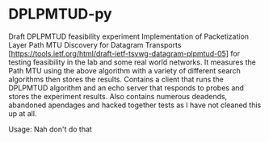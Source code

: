 # DPLPMTUD-py
Draft DPLPMTUD feasibility experiment
Implementation of Packetization Layer Path MTU Discovery for Datagram Transports [https://tools.ietf.org/html/draft-ietf-tsvwg-datagram-plpmtud-05]
for testing feasibility in the lab and some real world networks. It measures the Path MTU using the above algorithm with a variety of different search algorithms then stores the results.
Contains a client that runs the DPLPMTUD algorithm and an echo server that responds to probes and stores the experiment results.
Also contains numerous deadends, abandoned apendages and hacked together tests as I have not cleaned this up at all.

Usage:
Nah don't do that
